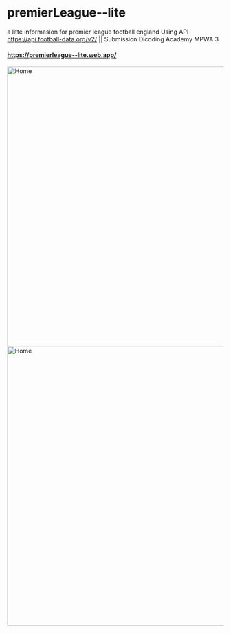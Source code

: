 # premierLeague--lite
a litte informasion for premier league football england Using API https://api.football-data.org/v2/ || Submission Dicoding Academy MPWA 3

#### https://premierleague--lite.web.app/
<img src="https://i.imgur.com/fznDW3Z.png" alt="Home" height="650" style="margin-right: 16px">
<img src="https://i.imgur.com/S4E3Cqg.png" alt="Home" height="650" >

